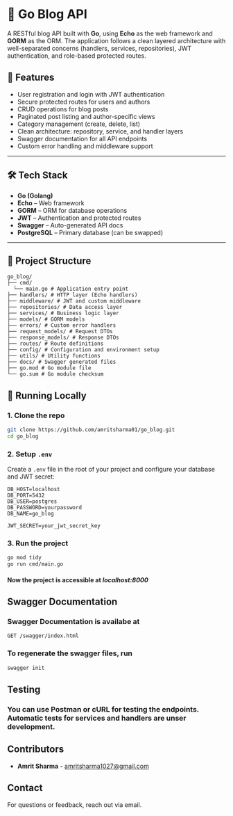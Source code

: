 # 📝 Go Blog API

A RESTful blog API built with **Go**, using **Echo** as the web framework and **GORM** as the ORM. The application follows a clean layered architecture with well-separated concerns (handlers, services, repositories), JWT authentication, and role-based protected routes.

## 🚀 Features

- User registration and login with JWT authentication
- Secure protected routes for users and authors
- CRUD operations for blog posts
- Paginated post listing and author-specific views
- Category management (create, delete, list)
- Clean architecture: repository, service, and handler layers
- Swagger documentation for all API endpoints
- Custom error handling and middleware support

---

## 🛠️ Tech Stack

- **Go (Golang)**
- **Echo** – Web framework
- **GORM** – ORM for database operations
- **JWT** – Authentication and protected routes
- **Swagger** – Auto-generated API docs
- **PostgreSQL** – Primary database (can be swapped)

---

## 📁 Project Structure
```
go_blog/
├── cmd/
  └── main.go # Application entry point
├── handlers/ # HTTP layer (Echo handlers)
├── middleware/ # JWT and custom middleware
├── repositories/ # Data access layer
├── services/ # Business logic layer
├── models/ # GORM models
├── errors/ # Custom error handlers
├── request_models/ # Request DTOs
├── response_models/ # Response DTOs
├── routes/ # Route definitions
├── config/ # Configuration and environment setup
├── utils/ # Utility functions
├── docs/ # Swagger generated files
├── go.mod # Go module file
└── go.sum # Go module checksum
```
## 🧪 Running Locally

### 1. Clone the repo

```bash
git clone https://github.com/amritsharma01/go_blog.git
cd go_blog
```

### 2. Setup `.env`

Create a `.env` file in the root of your project and configure your database and JWT secret:

```env
DB_HOST=localhost
DB_PORT=5432
DB_USER=postgres
DB_PASSWORD=yourpassword
DB_NAME=go_blog

JWT_SECRET=your_jwt_secret_key
```
### 3. Run the project
```bash
go mod tidy
go run cmd/main.go
```
#### Now the project is accessible at *localhost:8000*

## Swagger Documentation
### Swagger Documentation is availabe at 
```
GET /swagger/index.html
```
### To regenerate the swagger files, run
```bash
swagger init
```
## Testing
### You can use Postman or cURL for testing the endpoints. Automatic tests for services and handlers are unser development.

## Contributors
- **Amrit Sharma** - [amritsharma1027@gmail.com](mailto:amritsharma1027@gmail.com)

## Contact
For questions or feedback, reach out via email.




